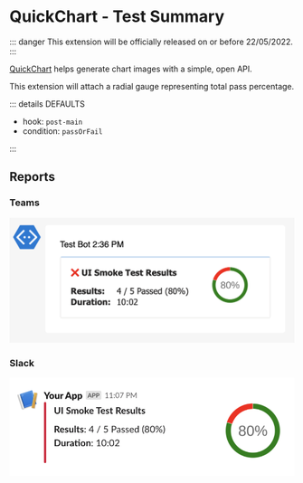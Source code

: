# QuickChart - Test Summary

::: danger
This extension will be officially released on or before 22/05/2022.
:::

[QuickChart](https://quickchart.io/) helps generate chart images with a simple, open API.

This extension will attach a radial gauge representing total pass percentage.

::: details DEFAULTS

- hook: `post-main`
- condition: `passOrFail`

:::

## Reports

### Teams

![teams-link](../assets/images/teams/teams-qc.png)

### Slack

![slack-link](../assets/images/slack/slack-qc.png)